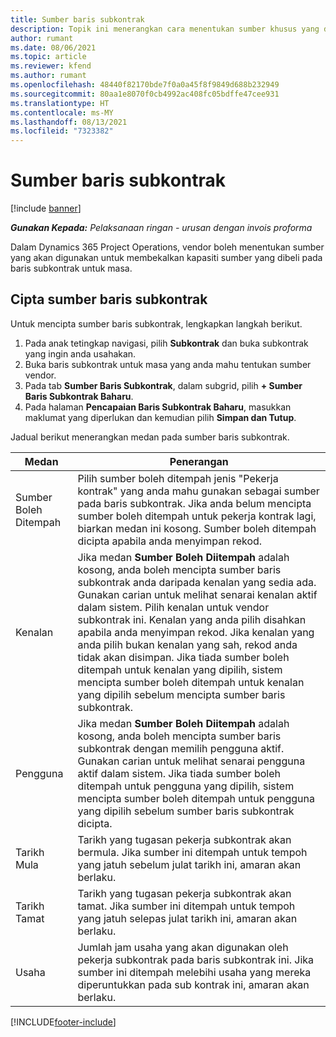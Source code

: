 ```yaml
---
title: Sumber baris subkontrak
description: Topik ini menerangkan cara menentukan sumber khusus yang disediakan oleh vendor untuk baris subkontrak tertentu untuk masa.
author: rumant
ms.date: 08/06/2021
ms.topic: article
ms.reviewer: kfend
ms.author: rumant
ms.openlocfilehash: 48440f82170bde7f0a0a45f8f9849d688b232949
ms.sourcegitcommit: 80aa1e8070f0cb4992ac408fc05bdffe47cee931
ms.translationtype: HT
ms.contentlocale: ms-MY
ms.lasthandoff: 08/13/2021
ms.locfileid: "7323382"
---
```

# <a name="subcontract-line-resources"></a>Sumber baris subkontrak

[!include [banner](../../includes/dataverse-preview.md)]

_**Gunakan Kepada:** Pelaksanaan ringan - urusan dengan invois proforma_

Dalam Dynamics 365 Project Operations, vendor boleh menentukan sumber yang akan digunakan untuk membekalkan kapasiti sumber yang dibeli pada baris subkontrak untuk masa.

## <a name="create-subcontract-line-resources"></a>Cipta sumber baris subkontrak

Untuk mencipta sumber baris subkontrak, lengkapkan langkah berikut.

1. Pada anak tetingkap navigasi, pilih **Subkontrak** dan buka subkontrak yang ingin anda usahakan.
2. Buka baris subkontrak untuk masa yang anda mahu tentukan sumber vendor.
3. Pada tab **Sumber Baris Subkontrak**, dalam subgrid, pilih **+ Sumber Baris Subkontrak Baharu**.
4. Pada halaman **Pencapaian Baris Subkontrak Baharu**, masukkan maklumat yang diperlukan dan kemudian pilih **Simpan dan Tutup**.

Jadual berikut menerangkan medan pada sumber baris subkontrak.

| Medan |  Penerangan |
| ----- | ------------ |
| Sumber Boleh Ditempah | Pilih sumber boleh ditempah jenis "Pekerja kontrak" yang anda mahu gunakan sebagai sumber pada baris subkontrak. Jika anda belum mencipta sumber boleh ditempah untuk pekerja kontrak lagi, biarkan medan ini kosong. Sumber boleh ditempah dicipta apabila anda menyimpan rekod.  |
| Kenalan | Jika medan **Sumber Boleh Diitempah** adalah kosong, anda boleh mencipta sumber baris subkontrak anda daripada kenalan yang sedia ada. Gunakan carian untuk melihat senarai kenalan aktif dalam sistem. Pilih kenalan untuk vendor subkontrak ini. Kenalan yang anda pilih disahkan apabila anda menyimpan rekod. Jika kenalan yang anda pilih bukan kenalan yang sah, rekod anda tidak akan disimpan. Jika tiada sumber boleh ditempah untuk kenalan yang dipilih, sistem mencipta sumber boleh ditempah untuk kenalan yang dipilih sebelum mencipta sumber baris subkontrak. |
| Pengguna | Jika medan **Sumber Boleh Diitempah** adalah kosong, anda boleh mencipta sumber baris subkontrak dengan memilih pengguna aktif. Gunakan carian untuk melihat senarai pengguna aktif dalam sistem. Jika tiada sumber boleh ditempah untuk pengguna yang dipilih, sistem mencipta sumber boleh ditempah untuk pengguna yang dipilih sebelum sumber baris subkontrak dicipta. |
| Tarikh Mula | Tarikh yang tugasan pekerja subkontrak akan bermula. Jika sumber ini ditempah untuk tempoh yang jatuh sebelum julat tarikh ini, amaran akan berlaku. |
| Tarikh Tamat | Tarikh yang tugasan pekerja subkontrak akan tamat. Jika sumber ini ditempah untuk tempoh yang jatuh selepas julat tarikh ini, amaran akan berlaku. |
| Usaha | Jumlah jam usaha yang akan digunakan oleh pekerja subkontrak pada baris subkontrak ini. Jika sumber ini ditempah melebihi usaha yang mereka diperuntukkan pada sub kontrak ini, amaran akan berlaku. |


[!INCLUDE[footer-include](../../includes/footer-banner.md)]
